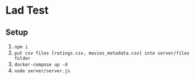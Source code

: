# Lad Test

## Setup

1. ``npm i``
2. ``put csv files [ratings.csv, movies_metadata.csv] into server/files folder``
3. ``docker-compose up -d``
4. ``node server/server.js``
